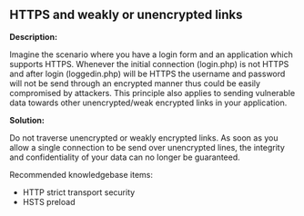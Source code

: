 HTTPS and weakly or unencrypted links
-------

**Description:**

Imagine the scenario where you have a login form and an application which supports HTTPS.
Whenever the initial connection (login.php) is not HTTPS and after login (loggedin.php)
will be HTTPS the username and password will not be send through an encrypted manner thus
could be easily compromised by attackers. This principle also applies to sending
vulnerable data towards other unencrypted/weak encrypted links in your application.


**Solution:**

Do not traverse unencrypted or weakly encrypted links.
As soon as you allow a single connection to be send over unencrypted lines, the
integrity and confidentiality of your data can no longer be guaranteed.

Recommended knowledgebase items:

- HTTP strict transport security
- HSTS preload
